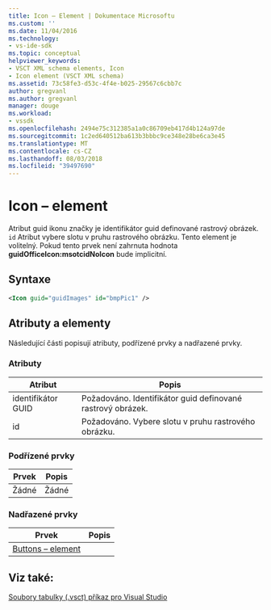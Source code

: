 ```yaml
---
title: Icon – Element | Dokumentace Microsoftu
ms.custom: ''
ms.date: 11/04/2016
ms.technology:
- vs-ide-sdk
ms.topic: conceptual
helpviewer_keywords:
- VSCT XML schema elements, Icon
- Icon element (VSCT XML schema)
ms.assetid: 73c58fe3-d53c-4f4e-b025-29567c6cbb7c
author: gregvanl
ms.author: gregvanl
manager: douge
ms.workload:
- vssdk
ms.openlocfilehash: 2494e75c312385a1a0c86709eb417d4b124a97de
ms.sourcegitcommit: 1c2ed640512ba613b3bbbc9ce348e28be6ca3e45
ms.translationtype: MT
ms.contentlocale: cs-CZ
ms.lasthandoff: 08/03/2018
ms.locfileid: "39497690"
---
```

# <a name="icon-element"></a>Icon – element
Atribut guid ikonu značky je identifikátor guid definované rastrový obrázek. `id` Atribut vybere slotu v pruhu rastrového obrázku. Tento element je volitelný. Pokud tento prvek není zahrnuta hodnota **guidOfficeIcon:msotcidNoIcon** bude implicitní.  
  
## <a name="syntax"></a>Syntaxe  
  
```xml  
<Icon guid="guidImages" id="bmpPic1" />  
```  
  
## <a name="attributes-and-elements"></a>Atributy a elementy  
 Následující části popisují atributy, podřízené prvky a nadřazené prvky.  
  
### <a name="attributes"></a>Atributy  
  
|Atribut|Popis|  
|---------------|-----------------|  
|identifikátor GUID|Požadováno. Identifikátor guid definované rastrový obrázek.|  
|id|Požadováno. Vybere slotu v pruhu rastrového obrázku.|  
  
### <a name="child-elements"></a>Podřízené prvky  
  
|Prvek|Popis|  
|-------------|-----------------|  
|Žádné|Žádné|  
  
### <a name="parent-elements"></a>Nadřazené prvky  
  
|Prvek|Popis|  
|-------------|-----------------|  
|[Buttons – element](../extensibility/buttons-element.md)||  
  
## <a name="see-also"></a>Viz také:  
 [Soubory tabulky (.vsct) příkaz pro Visual Studio](../extensibility/internals/visual-studio-command-table-dot-vsct-files.md)